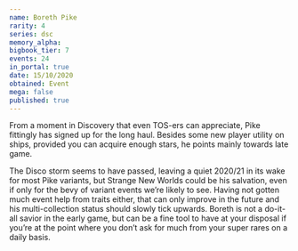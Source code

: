 ```yaml
---
name: Boreth Pike
rarity: 4
series: dsc
memory_alpha:
bigbook_tier: 7
events: 24
in_portal: true
date: 15/10/2020
obtained: Event
mega: false
published: true
---
```


From a moment in Discovery that even TOS-ers can appreciate, Pike fittingly has signed up for the long haul. Besides some new player utility on ships, provided you can acquire enough stars, he points mainly towards late game.

The Disco storm seems to have passed, leaving a quiet 2020/21 in its wake for most Pike variants, but Strange New Worlds could be his salvation, even if only for the bevy of variant events we’re likely to see. Having not gotten much event help from traits either, that can only improve in the future and his multi-collection status should slowly tick upwards. Boreth is not a do-it-all savior in the early game, but can be a fine tool to have at your disposal if you’re at the point where you don’t ask for much from your super rares on a daily basis.
